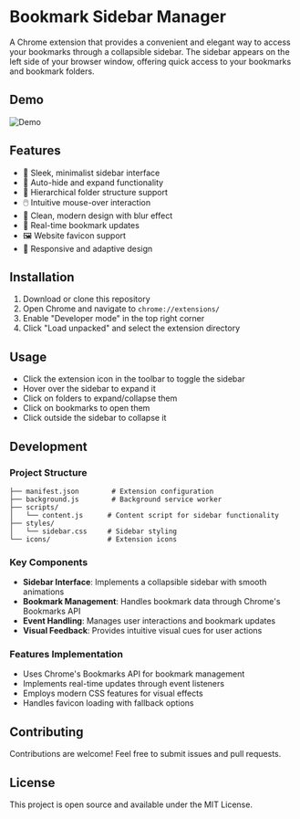 # Bookmark Sidebar Manager

A Chrome extension that provides a convenient and elegant way to access your bookmarks through a collapsible sidebar. The sidebar appears on the left side of your browser window, offering quick access to your bookmarks and bookmark folders.

## Demo

![Demo](assets/demo.gif)


## Features

- 📌 Sleek, minimalist sidebar interface
- 🔄 Auto-hide and expand functionality
- 📁 Hierarchical folder structure support
- 🖱️ Intuitive mouse-over interaction
- 🎨 Clean, modern design with blur effect
- 🔄 Real-time bookmark updates
- 🖼️ Website favicon support
- 📱 Responsive and adaptive design

## Installation

1. Download or clone this repository
2. Open Chrome and navigate to `chrome://extensions/`
3. Enable "Developer mode" in the top right corner
4. Click "Load unpacked" and select the extension directory

## Usage

- Click the extension icon in the toolbar to toggle the sidebar
- Hover over the sidebar to expand it
- Click on folders to expand/collapse them
- Click on bookmarks to open them
- Click outside the sidebar to collapse it

## Development

### Project Structure

```
├── manifest.json        # Extension configuration
├── background.js        # Background service worker
├── scripts/
│   └── content.js      # Content script for sidebar functionality
├── styles/
│   └── sidebar.css     # Sidebar styling
└── icons/              # Extension icons
```

### Key Components

- **Sidebar Interface**: Implements a collapsible sidebar with smooth animations
- **Bookmark Management**: Handles bookmark data through Chrome's Bookmarks API
- **Event Handling**: Manages user interactions and bookmark updates
- **Visual Feedback**: Provides intuitive visual cues for user actions

### Features Implementation

- Uses Chrome's Bookmarks API for bookmark management
- Implements real-time updates through event listeners
- Employs modern CSS features for visual effects
- Handles favicon loading with fallback options

## Contributing

Contributions are welcome! Feel free to submit issues and pull requests.

## License

This project is open source and available under the MIT License.